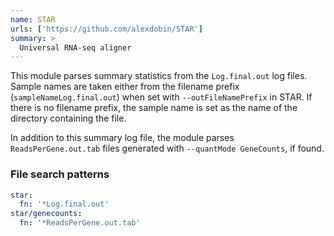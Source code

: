 ```yaml
---
name: STAR
urls: ['https://github.com/alexdobin/STAR']
summary: >
  Universal RNA-seq aligner
---
```


This module parses summary statistics from the `Log.final.out` log files.
Sample names are taken either from the filename prefix (`sampleNameLog.final.out`)
when set with `--outFileNamePrefix` in STAR. If there is no filename prefix,
the sample name is set as the name of the directory containing the file.

In addition to this summary log file, the module parses `ReadsPerGene.out.tab`
files generated with `--quantMode GeneCounts`, if found.

### File search patterns

```yaml
star:
  fn: '*Log.final.out'
star/genecounts:
  fn: '*ReadsPerGene.out.tab'
```